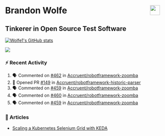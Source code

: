 Brandon Wolfe <a href="https://www.linkedin.com/in/brandon-wolfe1" target="_blank" rel="noreferrer"><img src="https://raw.githubusercontent.com/danielcranney/readme-generator/main/public/icons/socials/linkedin.svg" width="32" height="32" align="right"/></a>
==============================
Tinkerer in Open Source Test Software
-----------------------------

<p align="left"><a href="http://www.github.com/Wolfe1"><img src="https://github-readme-stats.vercel.app/api?username=Wolfe1&show_icons=true&hide=&count_private=true&title_color=0891b2&text_color=ffffff&icon_color=0891b2&bg_color=1c1917&hide_border=true&show_icons=true" alt="Wolfe1's GitHub stats" /></a></p>
<p align="left"><a href="http://www.github.com/Wolfe1"><img src="https://github-readme-streak-stats.herokuapp.com/?user=Wolfe1&stroke=ffffff&background=1c1917&ring=0891b2&fire=0891b2&currStreakNum=ffffff&currStreakLabel=0891b2&sideNums=ffffff&sideLabels=ffffff&dates=ffffff&hide_border=true" /></a></p>

### :zap: Recent Activity
<!--START_SECTION:activity-->
1. 🗣 Commented on [#462](https://github.com/Accruent/robotframework-zoomba/pull/462#issuecomment-3437644249) in [Accruent/robotframework-zoomba](https://github.com/Accruent/robotframework-zoomba)
2. 💪 Opened PR [#149](undefined) in [Accruent/robotframework-historic-parser](https://github.com/Accruent/robotframework-historic-parser)
3. 🗣 Commented on [#459](https://github.com/Accruent/robotframework-zoomba/pull/459#issuecomment-3386875040) in [Accruent/robotframework-zoomba](https://github.com/Accruent/robotframework-zoomba)
4. 🗣 Commented on [#460](https://github.com/Accruent/robotframework-zoomba/pull/460#issuecomment-3386372053) in [Accruent/robotframework-zoomba](https://github.com/Accruent/robotframework-zoomba)
5. 🗣 Commented on [#459](https://github.com/Accruent/robotframework-zoomba/pull/459#issuecomment-3386370845) in [Accruent/robotframework-zoomba](https://github.com/Accruent/robotframework-zoomba)
<!--END_SECTION:activity-->

### :newspaper: Articles
- [Scaling a Kubernetes Selenium Grid with KEDA](https://www.linkedin.com/pulse/scaling-kubernetes-selenium-grid-keda-brandon-wolfe)
